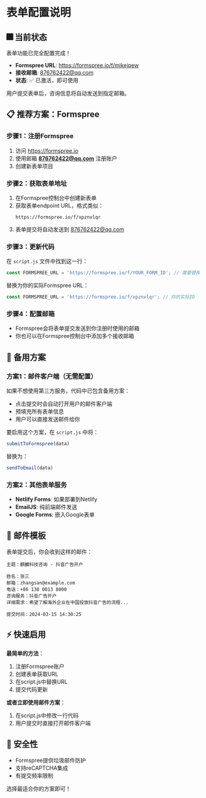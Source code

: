 # 表单配置说明

## 🎆 **当前状态**
表单功能已完全配置完成！

- **Formspree URL**: https://formspree.io/f/mjkejpew
- **接收邮箱**: 876762422@qq.com
- **状态**: ✅ 已激活，即可使用

用户提交表单后，咨询信息将自动发送到指定邮箱。

## 📋 推荐方案：Formspree

### 步骤1：注册Formspree
1. 访问 https://formspree.io
2. 使用邮箱 **876762422@qq.com** 注册账户
3. 创建新表单项目

### 步骤2：获取表单地址
1. 在Formspree控制台中创建新表单
2. 获取表单endpoint URL，格式类似：
   ```
   https://formspree.io/f/xpznvlqr
   ```
3. 表单提交将自动发送到 876762422@qq.com

### 步骤3：更新代码
在 `script.js` 文件中找到这一行：
```javascript
const FORMSPREE_URL = 'https://formspree.io/f/YOUR_FORM_ID'; // 需要替换
```

替换为你的实际Formspree URL：
```javascript
const FORMSPREE_URL = 'https://formspree.io/f/xpznvlqr'; // 你的实际ID
```

### 步骤4：配置邮箱
- Formspree会将表单提交发送到你注册时使用的邮箱
- 你也可以在Formspree控制台中添加多个接收邮箱

## 🔄 备用方案

### 方案1：邮件客户端（无需配置）
如果不想使用第三方服务，代码中已包含备用方案：
- 点击提交时会自动打开用户的邮件客户端
- 预填充所有表单信息
- 用户可以直接发送邮件给你

要启用这个方案，在 `script.js` 中将：
```javascript
submitToFormspree(data)
```
替换为：
```javascript
sendToEmail(data)
```

### 方案2：其他表单服务
- **Netlify Forms**: 如果部署到Netlify
- **EmailJS**: 纯前端邮件发送
- **Google Forms**: 嵌入Google表单

## 📧 邮件模板
表单提交后，你会收到这样的邮件：

```
主题：麒麟科技咨询 - 抖音广告开户

姓名：张三
邮箱：zhangsan@example.com
电话：+86 138 0013 8000
咨询服务：抖音广告开户
详细需求：希望了解海外企业在中国投放抖音广告的流程...

提交时间：2024-03-15 14:30:25
```

## ⚡ 快速启用

**最简单的方法**：
1. 注册Formspree账户
2. 创建表单获取URL
3. 在script.js中替换URL
4. 提交代码更新

**或者立即使用邮件方案**：
1. 在script.js中修改一行代码
2. 用户提交时直接打开邮件客户端

## 🔐 安全性
- Formspree提供垃圾邮件防护
- 支持reCAPTCHA集成
- 有提交频率限制

选择最适合你的方案即可！